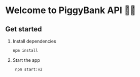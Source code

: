 # Welcome to PiggyBank API 👋🐷

## Get started

1. Install dependencies

   ```bash
   npm install
   ```

2. Start the app

   ```bash
    npm start:v2
   ```
